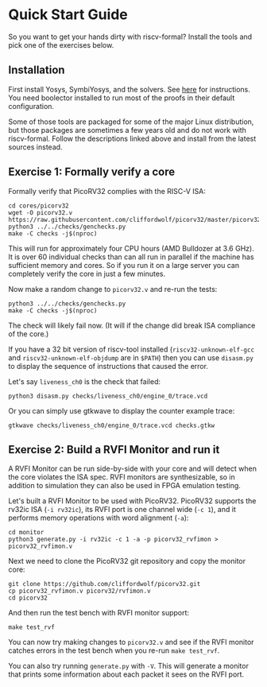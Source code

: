 
Quick Start Guide
=================

So you want to get your hands dirty with riscv-formal? Install the tools and
pick one of the exercises below.

Installation
------------

First install Yosys, SymbiYosys, and the solvers. See
[here](http://symbiyosys.readthedocs.io/en/latest/quickstart.html#installing)
for instructions. You need boolector installed to run most of the proofs in
their default configuration.

Some of those tools are packaged for some of the major Linux distribution, but
those packages are sometimes a few years old and do not work with riscv-formal.
Follow the descriptions linked above and install from the latest sources instead.

Exercise 1: Formally verify a core
----------------------------------

Formally verify that PicoRV32 complies with the RISC-V ISA:

```
cd cores/picorv32
wget -O picorv32.v https://raw.githubusercontent.com/cliffordwolf/picorv32/master/picorv32.v
python3 ../../checks/genchecks.py
make -C checks -j$(nproc)
```

This will run for approximately four CPU hours (AMD Bulldozer at 3.6 GHz). It
is over 60 individual checks than can all run in parallel if the machine has
sufficient memory and cores. So if you run it on a large server you can
completely verify the core in just a few minutes.

Now make a random change to `picorv32.v` and re-run the tests:

```
python3 ../../checks/genchecks.py
make -C checks -j$(nproc)
```

The check will likely fail now. (It will if the change did break ISA compliance
of the core.)

If you have a 32 bit version of riscv-tool installed (`riscv32-unknown-elf-gcc` and
`riscv32-unknown-elf-objdump` are in `$PATH`) then you can use `disasm.py` to display
the sequence of instructions that caused the error.

Let's say `liveness_ch0` is the check that failed:

```
python3 disasm.py checks/liveness_ch0/engine_0/trace.vcd
```

Or you can simply use gtkwave to display the counter example trace:

```
gtkwave checks/liveness_ch0/engine_0/trace.vcd checks.gtkw
```

Exercise 2: Build a RVFI Monitor and run it
-------------------------------------------

A RVFI Monitor can be run side-by-side with your core and will detect when the
core violates the ISA spec. RVFI monitors are synthesizable, so in addition to
simulation they can also be used in FPGA emulation testing.

Let's built a RVFI Monitor to be used with PicoRV32. PicoRV32 supports the
rv32ic ISA (`-i rv32ic`), its RVFI port is one channel wide (`-c 1`), and it
performs memory operations with word alignment (`-a`):

```
cd monitor
python3 generate.py -i rv32ic -c 1 -a -p picorv32_rvfimon > picorv32_rvfimon.v
```

Next we need to clone the PicoRV32 git repository and copy the monitor core:

```
git clone https://github.com/cliffordwolf/picorv32.git
cp picorv32_rvfimon.v picorv32/rvfimon.v
cd picorv32
```

And then run the test bench with RVFI monitor support:

```
make test_rvf
```

You can now try making changes to `picorv32.v` and see if the RVFI monitor catches
errors in the test bench when you re-run `make test_rvf`.

You can also try running `generate.py` with `-V`. This will generate a monitor that
prints some information about each packet it sees on the RVFI port.

